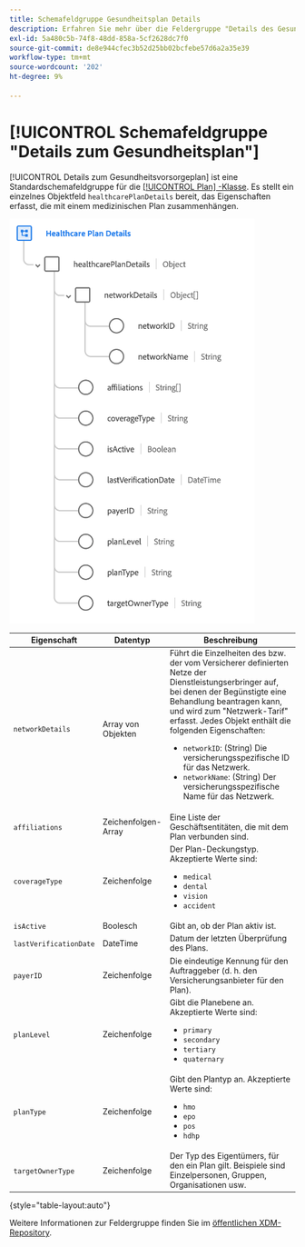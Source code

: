 ```yaml
---
title: Schemafeldgruppe Gesundheitsplan Details
description: Erfahren Sie mehr über die Feldergruppe "Details des Gesundheitsplans".
exl-id: 5a480c5b-74f8-48dd-858a-5cf2628dc7f0
source-git-commit: de8e944cfec3b52d25bb02bcfebe57d6a2a35e39
workflow-type: tm+mt
source-wordcount: '202'
ht-degree: 9%

---
```


# [!UICONTROL Schemafeldgruppe &quot;Details zum Gesundheitsplan&quot;]

[!UICONTROL Details zum Gesundheitsvorsorgeplan] ist eine Standardschemafeldgruppe für die [[!UICONTROL Plan] -Klasse](../../classes/plan.md). Es stellt ein einzelnes Objektfeld `healthcarePlanDetails` bereit, das Eigenschaften erfasst, die mit einem medizinischen Plan zusammenhängen.

![](../../images/field-groups/plan/healthcare-plan-details.png)

| Eigenschaft | Datentyp | Beschreibung |
| --- | --- | --- |
| `networkDetails` | Array von Objekten | Führt die Einzelheiten des bzw. der vom Versicherer definierten Netze der Dienstleistungserbringer auf, bei denen der Begünstigte eine Behandlung beantragen kann, und wird zum &quot;Netzwerk-Tarif&quot; erfasst. Jedes Objekt enthält die folgenden Eigenschaften: <ul><li>`networkID`: (String) Die versicherungsspezifische ID für das Netzwerk.</li><li>`networkName`: (String) Der versicherungsspezifische Name für das Netzwerk.</li></ul> |
| `affiliations` | Zeichenfolgen-Array | Eine Liste der Geschäftsentitäten, die mit dem Plan verbunden sind. |
| `coverageType` | Zeichenfolge | Der Plan-Deckungstyp. Akzeptierte Werte sind:<ul><li>`medical`</li><li>`dental`</li><li>`vision`</li><li>`accident`</li></ul> |
| `isActive` | Boolesch | Gibt an, ob der Plan aktiv ist. |
| `lastVerificationDate` | DateTime | Datum der letzten Überprüfung des Plans. |
| `payerID` | Zeichenfolge | Die eindeutige Kennung für den Auftraggeber (d. h. den Versicherungsanbieter für den Plan). |
| `planLevel` | Zeichenfolge | Gibt die Planebene an. Akzeptierte Werte sind:<ul><li>`primary`</li><li>`secondary`</li><li>`tertiary`</li><li>`quaternary`</li></ul> |
| `planType` | Zeichenfolge | Gibt den Plantyp an. Akzeptierte Werte sind:<ul><li>`hmo`</li><li>`epo`</li><li>`pos`</li><li>`hdhp`</li></ul> |
| `targetOwnerType` | Zeichenfolge | Der Typ des Eigentümers, für den ein Plan gilt. Beispiele sind Einzelpersonen, Gruppen, Organisationen usw. |

{style="table-layout:auto"}

Weitere Informationen zur Feldergruppe finden Sie im [öffentlichen XDM-Repository](https://github.com/adobe/xdm/blob/master/docs/reference/fieldgroups/plan/healthcare-plan-details.schema.json).
